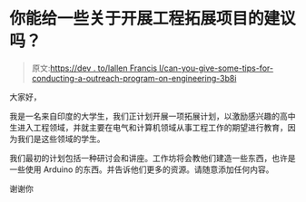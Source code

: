 # 你能给一些关于开展工程拓展项目的建议吗？

> 原文:[https://dev . to/lallen Francis l/can-you-give-some-tips-for-conducting-a-outreach-program-on-engineering-3b8i](https://dev.to/lallenfrancisl/can-you-give-some-tips-for-conducting-an-outreach-program-on-engineering-3b8i)

大家好，

我是一名来自印度的大学生，我们正计划开展一项拓展计划，以激励感兴趣的高中生进入工程领域，并就主要在电气和计算机领域从事工程工作的期望进行教育，因为我们是这些领域的学生。

我们最初的计划包括一种研讨会和讲座。工作坊将会教他们建造一些东西，也许是一些使用 Arduino 的东西。并告诉他们更多的资源。请随意添加任何内容。

谢谢你